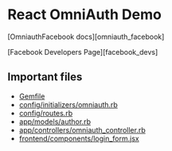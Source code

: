 # React OmniAuth Demo

[OmniauthFacebook docs][omniauth_facebook]

[Facebook Developers Page][facebook_devs]

## Important files
- [Gemfile][gemfile]
- [config/initializers/omniauth.rb][omniauth] 
- [config/routes.rb][routes]
- [app/models/author.rb][author]
- [app/controllers/omniauth_controller.rb][controller]
- [frontend/components/login_form.jsx][form]


[gemfile]: ./Gemfile
[omniauth]: ./config/omniauth.rb
[routes]: ./config/routes
[form]: ./frontend/components/login_form.jsx
[author]: ./app/models/author.rb
[controller]: app/controllers/omniauth_controller.rb

